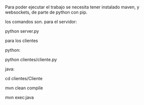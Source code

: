 Para poder ejecutar el trabajo se necesita tener instalado maven, y websockets, de parte de python con pip.

los comandos son.
para el servidor:

python server.py

para los clientes

python:

python clientes/cliente.py

java:

cd clientes/Cliente

mvn clean compile

mvn exec:java

